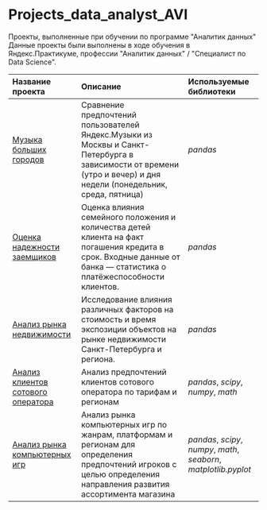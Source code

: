 # Projects_data_analyst_AVI

Проекты, выполненные при обучении по программе "Аналитик данных"
Данные проекты были выполнены в ходе обучения в Яндекс.Практикуме, профессии "Аналитик данных" / "Специалист по Data Science".

| Название проекта | Описание | Используемые библиотеки | 
| :---------------------- | :---------------------- | :---------------------- |
| [Музыка больших городов](big_cities_music) | Сравнение предпочтений пользователей Яндекс.Музыки из Москвы и Санкт-Петербурга в зависимости от времени (утро и вечер) и дня недели (понедельник, среда, пятница)| *pandas* |
| [Оценка надежности заемщиков](borrower_reliability_assesment) | Оценка влияния семейного положения и количества детей клиента на факт погашения кредита в срок. Входные данные от банка — статистика о платёжеспособности клиентов.| *pandas* |
| [Анализ рынка недвижимости](real_estate_research) | Исследование влияния различных факторов на стоимость и время экспозиции объектов на рынке недвижимости Санкт-Петербурга и региона.| *pandas* |
| [Анализ клиентов сотового оператора](cell_customer_analysis) |Анализ предпочтений клиентов сотового оператора по тарифам и регионам| *pandas*, *scipy*, *numpy*, *math* |
| [Анализ рынка компьютерных игр](computer_games_market_analysis) |Анализ рынка компьютерных игр по жанрам, платформам и регионам для определения предпочтений игроков с целью определения направления развития ассортимента магазина| *pandas*, *scipy*, *numpy*, *math*, *seaborn*, *matplotlib.pyplot* |
